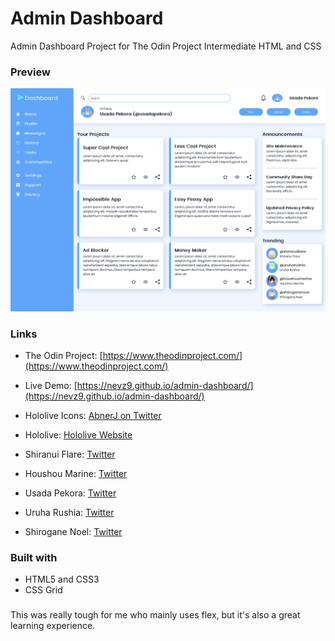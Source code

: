 # Admin Dashboard

Admin Dashboard Project for The Odin Project Intermediate HTML and CSS

### Preview

![](preview.png)

### Links

- The Odin Project: [https://www.theodinproject.com/](https://www.theodinproject.com/)

- Live Demo: [https://nevz9.github.io/admin-dashboard/](https://nevz9.github.io/admin-dashboard/)

- Hololive Icons: [AbnerJ on Twitter](https://twitter.com/AbnerJosueJ/status/1344180445991329793/photo/1)

- Hololive: [Hololive Website](https://en.hololive.tv/)
- Shiranui Flare: [Twitter](https://twitter.com/shiranuiflare?lang=en)
- Houshou Marine: [Twitter](https://twitter.com/houshoumarine?lang=en)
- Usada Pekora: [Twitter](https://twitter.com/usadapekora)
- Uruha Rushia: [Twitter](https://twitter.com/uruharushia?lang=en)
- Shirogane Noel: [Twitter](https://twitter.com/shiroganenoel?lang=en)

### Built with

- HTML5 and CSS3
- CSS Grid

###

This was really tough for me who mainly uses flex, but it's also a great learning experience.
